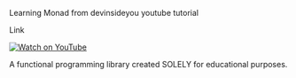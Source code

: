 Learning Monad from devinsideyou youtube tutorial

Link

[![Watch on YouTube](resources/thumbnail_youtube.jpg)](https://www.youtube.com/watch?v=FZAmPhjV11A&list=PLJGDHERh23x-9bxGrCbyX-tXJG99XczNC "Watch on YouTube")

A functional programming library created SOLELY for educational purposes. 